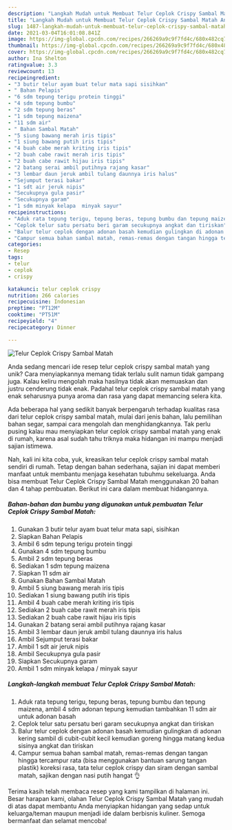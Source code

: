 ```yaml
---
description: "Langkah Mudah untuk Membuat Telur Ceplok Crispy Sambal Matah Anti Gagal"
title: "Langkah Mudah untuk Membuat Telur Ceplok Crispy Sambal Matah Anti Gagal"
slug: 1487-langkah-mudah-untuk-membuat-telur-ceplok-crispy-sambal-matah-anti-gagal
date: 2021-03-04T16:01:08.841Z
image: https://img-global.cpcdn.com/recipes/266269a9c9f7fd4c/680x482cq70/telur-ceplok-crispy-sambal-matah-foto-resep-utama.jpg
thumbnail: https://img-global.cpcdn.com/recipes/266269a9c9f7fd4c/680x482cq70/telur-ceplok-crispy-sambal-matah-foto-resep-utama.jpg
cover: https://img-global.cpcdn.com/recipes/266269a9c9f7fd4c/680x482cq70/telur-ceplok-crispy-sambal-matah-foto-resep-utama.jpg
author: Ina Shelton
ratingvalue: 3.3
reviewcount: 13
recipeingredient:
- "3 butir telur ayam buat telur mata sapi sisihkan"
- " Bahan Pelapis"
- "6 sdm tepung terigu protein tinggi"
- "4 sdm tepung bumbu"
- "2 sdm tepung beras"
- "1 sdm tepung maizena"
- "11 sdm air"
- " Bahan Sambal Matah"
- "5 siung bawang merah iris tipis"
- "1 siung bawang putih iris tipis"
- "4 buah cabe merah kriting iris tipis"
- "2 buah cabe rawit merah iris tipis"
- "2 buah cabe rawit hijau iris tipis"
- "2 batang serai ambil putihnya rajang kasar"
- "3 lembar daun jeruk ambil tulang daunnya iris halus"
- "Sejumput terasi bakar"
- "1 sdt air jeruk nipis"
- "Secukupnya gula pasir"
- "Secukupnya garam"
- "1 sdm minyak kelapa  minyak sayur"
recipeinstructions:
- "Aduk rata tepung terigu, tepung beras, tepung bumbu dan tepung maizena, ambil 4 sdm adonan tepung kemudian tambahkan 11 sdm air untuk adonan basah"
- "Ceplok telur satu persatu beri garam secukupnya angkat dan tiriskan"
- "Balur telur ceplok dengan adonan basah kemudian gulingkan di adonan kering sambil di cubit-cubit kecil kemudian goreng hingga matang kedua sisinya angkat dan tiriskan"
- "Campur semua bahan sambal matah, remas-remas dengan tangan hingga tercampur rata (bisa menggunakan bantuan sarung tangan plastik) koreksi rasa, tata telur ceplok crispy dan siram dengan sambal matah, sajikan dengan nasi putih hangat 👌"
categories:
- Resep
tags:
- telur
- ceplok
- crispy

katakunci: telur ceplok crispy 
nutrition: 266 calories
recipecuisine: Indonesian
preptime: "PT12M"
cooktime: "PT51M"
recipeyield: "4"
recipecategory: Dinner

---
```



![Telur Ceplok Crispy Sambal Matah](https://img-global.cpcdn.com/recipes/266269a9c9f7fd4c/680x482cq70/telur-ceplok-crispy-sambal-matah-foto-resep-utama.jpg)

Anda sedang mencari ide resep telur ceplok crispy sambal matah yang unik? Cara menyiapkannya memang tidak terlalu sulit namun tidak gampang juga. Kalau keliru mengolah maka hasilnya tidak akan memuaskan dan justru cenderung tidak enak. Padahal telur ceplok crispy sambal matah yang enak seharusnya punya aroma dan rasa yang dapat memancing selera kita.

Ada beberapa hal yang sedikit banyak berpengaruh terhadap kualitas rasa dari telur ceplok crispy sambal matah, mulai dari jenis bahan, lalu pemilihan bahan segar, sampai cara mengolah dan menghidangkannya. Tak perlu pusing kalau mau menyiapkan telur ceplok crispy sambal matah yang enak di rumah, karena asal sudah tahu triknya maka hidangan ini mampu menjadi sajian istimewa.




Nah, kali ini kita coba, yuk, kreasikan telur ceplok crispy sambal matah sendiri di rumah. Tetap dengan bahan sederhana, sajian ini dapat memberi manfaat untuk membantu menjaga kesehatan tubuhmu sekeluarga. Anda bisa membuat Telur Ceplok Crispy Sambal Matah menggunakan 20 bahan dan 4 tahap pembuatan. Berikut ini cara dalam membuat hidangannya.

<!--inarticleads1-->

##### Bahan-bahan dan bumbu yang digunakan untuk pembuatan Telur Ceplok Crispy Sambal Matah:

1. Gunakan 3 butir telur ayam buat telur mata sapi, sisihkan
1. Siapkan  Bahan Pelapis
1. Ambil 6 sdm tepung terigu protein tinggi
1. Gunakan 4 sdm tepung bumbu
1. Ambil 2 sdm tepung beras
1. Sediakan 1 sdm tepung maizena
1. Siapkan 11 sdm air
1. Gunakan  Bahan Sambal Matah
1. Ambil 5 siung bawang merah iris tipis
1. Sediakan 1 siung bawang putih iris tipis
1. Ambil 4 buah cabe merah kriting iris tipis
1. Sediakan 2 buah cabe rawit merah iris tipis
1. Sediakan 2 buah cabe rawit hijau iris tipis
1. Gunakan 2 batang serai ambil putihnya rajang kasar
1. Ambil 3 lembar daun jeruk ambil tulang daunnya iris halus
1. Ambil Sejumput terasi bakar
1. Ambil 1 sdt air jeruk nipis
1. Ambil Secukupnya gula pasir
1. Siapkan Secukupnya garam
1. Ambil 1 sdm minyak kelapa / minyak sayur




<!--inarticleads2-->

##### Langkah-langkah membuat Telur Ceplok Crispy Sambal Matah:

1. Aduk rata tepung terigu, tepung beras, tepung bumbu dan tepung maizena, ambil 4 sdm adonan tepung kemudian tambahkan 11 sdm air untuk adonan basah
1. Ceplok telur satu persatu beri garam secukupnya angkat dan tiriskan
1. Balur telur ceplok dengan adonan basah kemudian gulingkan di adonan kering sambil di cubit-cubit kecil kemudian goreng hingga matang kedua sisinya angkat dan tiriskan
1. Campur semua bahan sambal matah, remas-remas dengan tangan hingga tercampur rata (bisa menggunakan bantuan sarung tangan plastik) koreksi rasa, tata telur ceplok crispy dan siram dengan sambal matah, sajikan dengan nasi putih hangat 👌




Terima kasih telah membaca resep yang kami tampilkan di halaman ini. Besar harapan kami, olahan Telur Ceplok Crispy Sambal Matah yang mudah di atas dapat membantu Anda menyiapkan hidangan yang sedap untuk keluarga/teman maupun menjadi ide dalam berbisnis kuliner. Semoga bermanfaat dan selamat mencoba!
